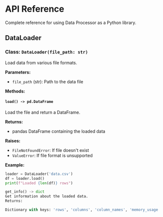 # API Reference

Complete reference for using Data Processor as a Python library.

## DataLoader

### Class: `DataLoader(file_path: str)`

Load data from various file formats.

**Parameters:**
- `file_path` (str): Path to the data file

**Methods:**

#### `load() -> pd.DataFrame`
Load the file and return a DataFrame.

**Returns:**
- pandas DataFrame containing the loaded data

**Raises:**
- `FileNotFoundError`: If file doesn't exist
- `ValueError`: If file format is unsupported

**Example:**
```python
loader = DataLoader('data.csv')
df = loader.load()
print(f"Loaded {len(df)} rows")

get_info() -> dict
Get information about the loaded data.
Returns:

Dictionary with keys: 'rows', 'columns', 'column_names', 'memory_usage', 'missing_values'


